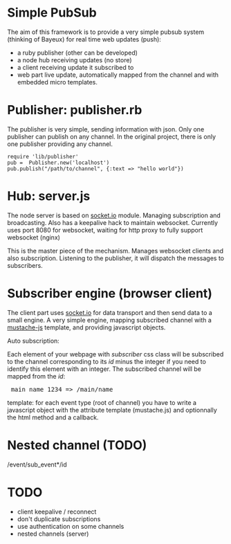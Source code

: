Simple PubSub
=============

The aim of this framework is to provide a very simple pubsub system (thinking of Bayeux) for real time web updates (push):

- a ruby publisher (other can be developed)
- a node hub receiving updates (no store)
- a client receiving update it subscribed to
- web part live update, automatically mapped from the channel and with embedded micro templates.
 
 
Publisher: publisher.rb
=========

The publisher is very simple, sending information with json. Only one publisher can publish on any channel. In the original project, there is only one publisher providing any channel. 

<pre><code>require 'lib/publisher'
pub =  Publisher.new('localhost')
pub.publish("/path/to/channel", {:text => "hello world"})</code></pre>
 
Hub: server.js
====
 
The node server is based on [socket.io](http://github.com/LearnBoost/Socket.IO-node) module. Managing subscription and broadcasting. Also has a keepalive hack to maintain websocket. Currently uses port 8080 for websocket, waiting for http proxy to fully support websocket (nginx) 

This is the master piece of the mechanism. Manages websocket clients and also subscription. Listening to the publisher, it will dispatch the messages to subscribers.

Subscriber engine (browser client)
==================================

The client part uses [socket.io](http://github.com/LearnBoost/Socket.IO) for data transport and then send data to a small engine. A very simple engine, mapping subscribed channel with a [mustache-js](http://github.com/janl/mustache.js/) template, and providing javascript objects.

Auto subscription:

Each element of your webpage with _subscriber_ css class will be subscribed to the channel corresponding to its _id_ minus the integer if you need to identify this element with an integer. The subscribed channel will be mapped from the _id_:

<pre> main_name_1234 => /main/name </pre>

template: for each event type (root of channel) you have to write a javascript object with the attribute template (mustache.js) and optionnally the html method and a callback.

Nested channel (TODO)
==============

/event/sub_event*/id

TODO
====

- client keepalive / reconnect
- don't duplicate subscriptions
- use authentication on some channels
- nested channels (server)

